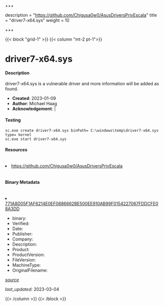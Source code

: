 +++

description = "https://github.com/Chigusa0w0/AsusDriversPrivEscala"
title = "driver7-x64.sys"
weight = 10

+++


{{< block "grid-1" >}}
{{< column "mt-2 pt-1">}}


# driver7-x64.sys

#### Description


driver7-x64.sys is a vulnerable driver and more information will be added as found.


- **Created**: 2023-01-09
- **Author**: Michael Haag
- **Acknowledgement**:  | [](https://twitter.com/)

#### Testing

```
sc.exe create driver7-x64.sys binPath= C:\windows\temp\driver7-x64.sys type= kernel
sc.exe start driver7-x64.sys
```

#### Resources
<br>


<li><a href=" https://github.com/Chigusa0w0/AsusDriversPrivEscala"> https://github.com/Chigusa0w0/AsusDriversPrivEscala</a></li>


<br>


#### Binary Metadata
<br>



<li><a href="https://www.virustotal.com/gui/file/771A8D05F1AF6214E0EF0886662BE500EE910AB99F0154227067FDDCFE08A3DD">771A8D05F1AF6214E0EF0886662BE500EE910AB99F0154227067FDDCFE08A3DD</a></li>



- binary: 
- Verified: 
- Date: 
- Publisher: 
- Company: 
- Description: 
- Product: 
- ProductVersion: 
- FileVersion: 
- MachineType: 
- OriginalFilename: 

[*source*](https://github.com/magicsword-io/LOLDrivers/tree/main/yaml/driver7-x64.sys.yml)

*last_updated:* 2023-03-04


{{< /column >}}
{{< /block >}}
